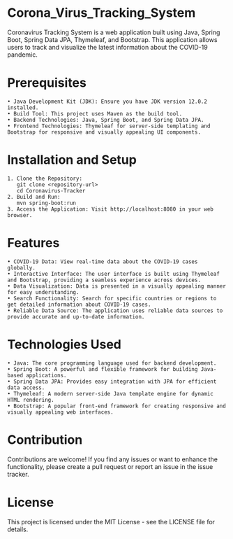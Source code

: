 # Corona_Virus_Tracking_System

Coronavirus Tracking System is a web application built using Java, Spring Boot, Spring Data JPA, Thymeleaf, and Bootstrap. This application allows users to track and visualize the latest information about the COVID-19 pandemic.

# Prerequisites
    • Java Development Kit (JDK): Ensure you have JDK version 12.0.2 installed.
    • Build Tool: This project uses Maven as the build tool.
    • Backend Technologies: Java, Spring Boot, and Spring Data JPA.
    • Frontend Technologies: Thymeleaf for server-side templating and Bootstrap for responsive and visually appealing UI components.
# Installation and Setup
    1. Clone the Repository:
       git clone <repository-url>
       cd Coronavirus-Tracker
    2. Build and Run:
       mvn spring-boot:run
    3. Access the Application: Visit http://localhost:8080 in your web browser.
# Features
    • COVID-19 Data: View real-time data about the COVID-19 cases globally.
    • Interactive Interface: The user interface is built using Thymeleaf and Bootstrap, providing a seamless experience across devices.
    • Data Visualization: Data is presented in a visually appealing manner for easy understanding.
    • Search Functionality: Search for specific countries or regions to get detailed information about COVID-19 cases.
    • Reliable Data Source: The application uses reliable data sources to provide accurate and up-to-date information.
# Technologies Used
    • Java: The core programming language used for backend development.
    • Spring Boot: A powerful and flexible framework for building Java-based applications.
    • Spring Data JPA: Provides easy integration with JPA for efficient data access.
    • Thymeleaf: A modern server-side Java template engine for dynamic HTML rendering.
    • Bootstrap: A popular front-end framework for creating responsive and visually appealing web interfaces.
# Contribution
Contributions are welcome! If you find any issues or want to enhance the functionality, please create a pull request or report an issue in the issue tracker.
# License
This project is licensed under the MIT License - see the LICENSE file for details.

